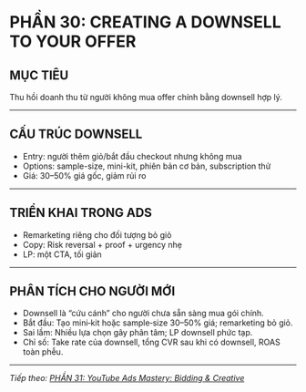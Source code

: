 # PHẦN 30: CREATING A DOWNSELL TO YOUR OFFER

## MỤC TIÊU
Thu hồi doanh thu từ người không mua offer chính bằng downsell hợp lý.

---

## CẤU TRÚC DOWNSELL
- Entry: người thêm giỏ/bắt đầu checkout nhưng không mua  
- Options: sample-size, mini-kit, phiên bản cơ bản, subscription thử  
- Giá: 30–50% giá gốc, giảm rủi ro

---

## TRIỂN KHAI TRONG ADS
- Remarketing riêng cho đối tượng bỏ giỏ  
- Copy: Risk reversal + proof + urgency nhẹ  
- LP: một CTA, tối giản

---

## PHÂN TÍCH CHO NGƯỜI MỚI
- Downsell là “cứu cánh” cho người chưa sẵn sàng mua gói chính.
- Bắt đầu: Tạo mini‑kit hoặc sample‑size 30–50% giá; remarketing bỏ giỏ.
- Sai lầm: Nhiều lựa chọn gây phân tâm; LP downsell phức tạp.
- Chỉ số: Take rate của downsell, tổng CVR sau khi có downsell, ROAS toàn phễu.

---

*Tiếp theo: [PHẦN 31: YouTube Ads Mastery: Bidding & Creative](../32_Part_31_YouTube_Mastery.md)*
